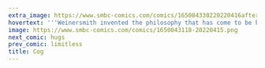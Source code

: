 ```yaml
---
extra_image: https://www.smbc-comics.com/comics/165004330220220416after.png
hovertext: '''Weinersmith invented the philosophy that has come to be known as Douchey Stoicism...'''
image: https://www.smbc-comics.com/comics/1650043118-20220415.png
next_comic: hugs
prev_comic: limitless
title: Cog
---
```


